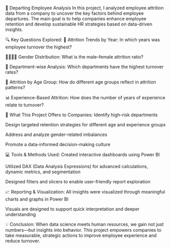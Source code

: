 🎯 Departing Employee Analysis
In this project, I analyzed employee attrition data from a company to uncover the key factors behind employee departures. The main goal is to help companies enhance employee retention and develop sustainable HR strategies based on data-driven insights.

🔍 Key Questions Explored:
📆 Attrition Trends by Year: In which years was employee turnover the highest?

👩‍💼👨‍💼 Gender Distribution: What is the male–female attrition ratio?

🏢 Department-wise Analysis: Which departments have the highest turnover rates?

🎂 Attrition by Age Group: How do different age groups reflect in attrition patterns?

📊 Experience-Based Attrition: How does the number of years of experience relate to turnover?

📌 What This Project Offers to Companies:
Identify high-risk departments

Design targeted retention strategies for different age and experience groups

Address and analyze gender-related imbalances

Promote a data-informed decision-making culture

💻 Tools & Methods Used:
Created interactive dashboards using Power BI

Utilized DAX (Data Analysis Expressions) for advanced calculations, dynamic metrics, and segmentation

Designed filters and slicers to enable user-friendly report exploration

📈 Reporting & Visualization:
All insights were visualized through meaningful charts and graphs in Power BI

Visuals are designed to support quick interpretation and deeper understanding

💡 Conclusion:
When data science meets human resources, we gain not just numbers—but insights into behavior. This project empowers companies to take measurable, strategic actions to improve employee experience and reduce turnover.
